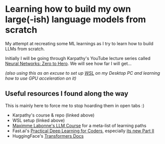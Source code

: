 # Learning how to build my own large(-ish) language models from scratch

My attempt at recreating some ML learnings as I try to learn how to build LLMs from scratch.

Initially I will be going through Karpathy's YouTube lecture series called [Neural Networks: Zero to Hero](https://github.com/karpathy/nn-zero-to-hero/tree/master). We will see how far I will get...

*(also using this as an excuse to set up [WSL](https://learn.microsoft.com/en-us/windows/wsl/) on my Desktop PC and learning how to use GPU acceleration on it)*

## Useful resources I found along the way

This is mainly here to force me to stop hoarding them in open tabs :)

* Karpathy's course & repo (linked above)
* WSL setup (linked above)
* [Maximme Labonne's LLM Course](https://github.com/mlabonne/llm-course) for a meta-list of learning paths
* Fast.ai's [Practical Deep Learning for Coders](https://course.fast.ai/), especially [its new Part II](https://course.fast.ai/Lessons/part2.html)
* HuggingFace's [Transformers Docs](https://huggingface.co/docs/transformers/index)
